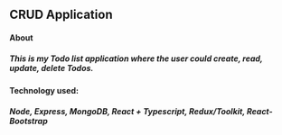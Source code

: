 ## CRUD Application

#### About
  ##### This is my Todo list application where the user could create, read, update, delete Todos.

#### Technology used:

##### Node, Express, MongoDB, React + Typescript, Redux/Toolkit, React-Bootstrap
